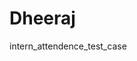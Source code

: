 # Dheeraj
intern_attendence_test_case
#

<!--


Here are some ideas to get you started:

- � I’m working on 
- � I’m currently learning
- � I’m looking for help
-->
